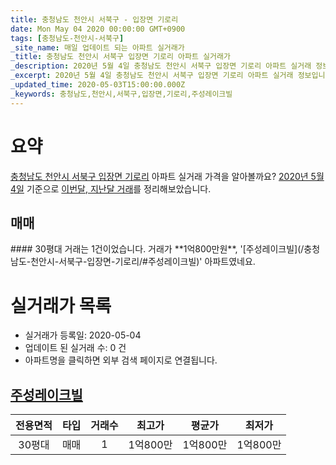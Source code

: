```yaml
---
title: 충청남도 천안시 서북구 - 입장면 기로리
date: Mon May 04 2020 00:00:00 GMT+0900
tags: [충청남도-천안시-서북구]
_site_name: 매일 업데이트 되는 아파트 실거래가
_title: 충청남도 천안시 서북구 입장면 기로리 아파트 실거래가
_description: 2020년 5월 4일 충청남도 천안시 서북구 입장면 기로리 아파트 실거래 정보입니다. 1건 아파트 정보가 있습니다.
_excerpt: 2020년 5월 4일 충청남도 천안시 서북구 입장면 기로리 아파트 실거래 정보입니다. 1건 아파트 정보가 있습니다.
_updated_time: 2020-05-03T15:00:00.000Z
_keywords: 충청남도,천안시,서북구,입장면,기로리,주성레이크빌
---
```





# 요약
<ins>충청남도 천안시 서북구 입장면 기로리</ins> 아파트 실거래 가격을 알아볼까요? <ins>2020년 5월 4일</ins> 기준으로 <ins>이번달, 지난달 거래</ins>를 정리해보았습니다.

## 매매
<div class="container">
<div class="twelve columns" markdown="1">
#### 30평대
거래는 1건이었습니다. 거래가 **1억800만원**, '[주성레이크빌](/충청남도-천안시-서북구-입장면-기로리/#주성레이크빌)' 아파트였네요.
</div>
</div>



# 실거래가 목록
- 실거래가 등록일: 2020-05-04
- 업데이트 된 실거래 수: 0 건
- 아파트명을 클릭하면 외부 검색 페이지로 연결됩니다.

## [주성레이크빌](#주성레이크빌)

|전용면적|타입|거래수|최고가|평균가|최저가|
|:---:|:---:|:---:|:---:|:---:|:---:|
|30평대|<span class="deal-type-1">매매</span>|1|1억800만|1억800만|1억800만|

<br/>



